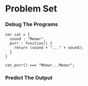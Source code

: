 # Problem Set

### Debug The Programs

```
var cat = {
  sound : "Meowr",
  purr : function() {
    return (sound + "..." + sound);
  }
}

cat.purr() === "Meowr...Meowr";
```

### Predict The Output
